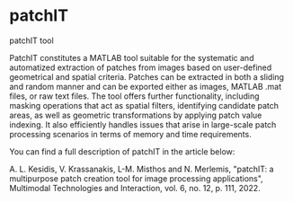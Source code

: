# patchIT

patchIT tool

PatchIT constitutes a MATLAB tool suitable for the systematic and automatized extraction of patches from images based on user-defined geometrical and spatial criteria. Patches can be extracted in both a sliding and random manner and can be exported either as images, MATLAB .mat files, or raw text files. The tool offers further functionality, including masking operations that act as spatial filters, identifying candidate patch areas, as well as geometric transformations by applying patch value indexing. It also efficiently handles issues that arise in large-scale patch processing scenarios in terms of memory and time requirements.

You can find a full description of patchIT in the article below:

A. L. Kesidis, V. Krassanakis, L-M. Misthos and N. Merlemis, "patchIT: a multipurpose patch creation tool for image processing applications", Multimodal Technologies and Interaction, vol. 6, no. 12, p. 111, 2022.
